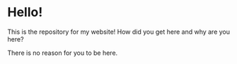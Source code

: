 # Hello!

This is the repository for my website! How did you get here and why are you here?

There is no reason for you to be here.

